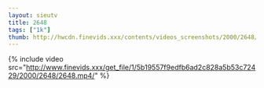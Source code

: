 ```yaml
--- 
layout: sieutv
title: 2648
tags: ["1k"]
thumb: http://hwcdn.finevids.xxx/contents/videos_screenshots/2000/2648/preview.mp4.jpg
---
```

{% include video src="http://www.finevids.xxx/get_file/1/5b19557f9edfb6ad2c828a5b53c72429/2000/2648/2648.mp4/" %} 
